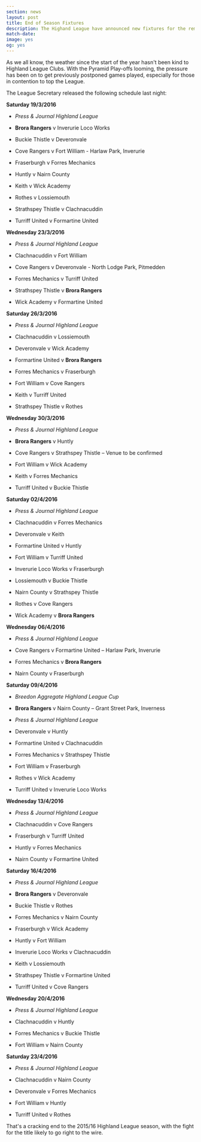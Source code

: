 ```yaml
---
section: news
layout: post
title: End of Season Fixtures
description: The Highand League have announced new fixtures for the remainder of the season.
match-date:
image: yes
og: yes
---
```

As we all know, the weather since the start of the year hasn't been kind to Highland League Clubs. With the Pyramid Play-offs looming, the pressure has been on to get previously postponed games played, especially for those in contention to top the League.

The League Secretary released the following schedule last night:

**Saturday 19/3/2016**

 - *Press & Journal Highland League*
 
 - **Brora Rangers** v Inverurie Loco Works
 - Buckie Thistle v Deveronvale
 - Cove Rangers v Fort William - Harlaw Park, Inverurie
 - Fraserburgh v Forres Mechanics
 - Huntly v Nairn County
 - Keith v Wick Academy
 - Rothes v Lossiemouth
 - Strathspey Thistle v Clachnacuddin
 - Turriff United v Formartine United 
 
**Wednesday 23/3/2016**

 - *Press & Journal Highland League*

 - Clachnacuddin v Fort William
 - Cove Rangers v Deveronvale - North Lodge Park, Pitmedden
 - Forres Mechanics v Turriff United
 - Strathspey Thistle v **Brora Rangers**
 - Wick Academy v Formartine United 
 
**Saturday 26/3/2016**

 - *Press & Journal Highland League*
 
 - Clachnacuddin v Lossiemouth
 - Deveronvale v Wick Academy
 - Formartine United v **Brora Rangers**
 - Forres Mechanics v Fraserburgh
 - Fort William v Cove Rangers
 - Keith v Turriff United
 - Strathspey Thistle v Rothes
 
**Wednesday 30/3/2016**

 - *Press & Journal Highland League*
 
 - **Brora Rangers** v Huntly
 - Cove Rangers v Strathspey Thistle – Venue to be confirmed
 - Fort William v Wick Academy
 - Keith v Forres Mechanics
 - Turriff United v Buckie Thistle
 
**Saturday 02/4/2016**

 - *Press & Journal Highland League*
 
 - Clachnacuddin v Forres Mechanics
 - Deveronvale v Keith
 - Formartine United v Huntly
 - Fort William v Turriff United
 - Inverurie Loco Works v Fraserburgh
 - Lossiemouth v Buckie Thistle
 - Nairn County v Strathspey Thistle
 - Rothes v Cove Rangers
 - Wick Academy v **Brora Rangers**
 
**Wednesday 06/4/2016**

 - *Press & Journal Highland League*
 
 - Cove Rangers v Formartine United – Harlaw Park, Inverurie
 - Forres Mechanics v **Brora Rangers**
 - Nairn County v Fraserburgh
 
**Saturday 09/4/2016**

 - *Breedon Aggregate Highland League Cup*

 - **Brora Rangers** v Nairn County – Grant Street Park, Inverness
 
 - *Press & Journal Highland League*
 
 - Deveronvale v Huntly
 - Formartine United v Clachnacuddin
 - Forres Mechanics v Strathspey Thistle
 - Fort William v Fraserburgh
 - Rothes v Wick Academy
 - Turriff United v Inverurie Loco Works
 
**Wednesday 13/4/2016**

 - *Press & Journal Highland League*
 
 - Clachnacuddin v Cove Rangers
 - Fraserburgh v Turriff United
 - Huntly v Forres Mechanics
 - Nairn County v Formartine United 
 
**Saturday 16/4/2016**

 - *Press & Journal Highland League*
 
 - **Brora Rangers** v Deveronvale
 - Buckie Thistle v Rothes
 - Forres Mechanics v Nairn County
 - Fraserburgh v Wick Academy
 - Huntly v Fort William
 - Inverurie Loco Works v Clachnacuddin
 - Keith v Lossiemouth
 - Strathspey Thistle v Formartine United 
 - Turriff United v Cove Rangers
 
**Wednesday 20/4/2016**

 - *Press & Journal Highland League*
 
 - Clachnacuddin v Huntly
 - Forres Mechanics v Buckie Thistle
 - Fort William v Nairn County
 
**Saturday 23/4/2016**

 - *Press & Journal Highland League*

 - Clachnacuddin v Nairn County
 - Deveronvale v Forres Mechanics
 - Fort William v Huntly
 - Turriff United v Rothes
 
 That's a cracking end to the 2015/16 Highland League season, with the fight for the title likely to go right to the wire.